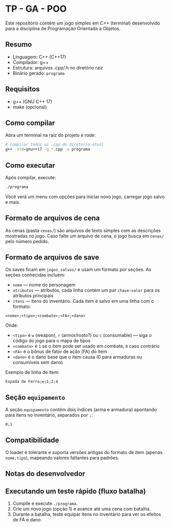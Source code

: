 # TP - GA - POO

Este repositório contém um jogo simples em C++ (terminal) desenvolvido para a disciplina de Programação Orientada a Objetos.

Resumo
------
- Linguagem: C++ (C++17)
- Compilador: g++
- Estrutura: arquivos .cpp/.h no diretório raiz
- Binário gerado: `programa`

Requisitos
---------
- g++ (GNU C++ 17)
- make (opcional)

Como compilar
-------------
Abra um terminal na raiz do projeto e rode:

```bash
# compilar todos os .cpp do diretório atual
g++ -std=gnu++17 -g *.cpp -o programa
```

Como executar
-------------
Após compilar, execute:

```bash
./programa
```

Você verá um menu com opções para iniciar novo jogo, carregar jogo salvo e mais.

Formato de arquivos de cena
---------------------------
As cenas (pasta `cenas/`) são arquivos de texto simples com as descrições mostradas no jogo. Caso falte um arquivo de cena, o jogo busca em `cenas/` pelo número pedido.

Formato de arquivos de save
---------------------------
Os saves ficam em `jogos_salvos/` e usam um formato por seções. As seções conhecidas incluem:
- `nome` — nome do personagem
- `atributos` — atributos, cada linha contém um par `chave:valor` para os atributos principais
- `itens` — itens do inventário. Cada item é salvo em uma linha com o formato:

```
<nome>;<tipo>;<combate>;<FA>;<dano>
```

Onde:
- `<tipo>` é `w` (weapon), `r` (armor/rosto?) ou `c` (consumable) — siga o código do jogo para o mapa de tipos
- `<combate>` é `1` se o item pode ser usado em combate, `0` caso contrário
- `<FA>` é o bônus de fator de ação (FA) do item
- `<dano>` é o dano base que o item causa (0 para armaduras ou consumíveis sem dano)

Exemplo de linha de item:

```
Espada de Ferro;w;1;2;4
```

Seção `equipamento`
-------------------
A seção `equipamento` contém dois índices (arma e armadura) apontando para itens no inventário, separados por `;`:

```
0;1
```

Compatibilidade
---------------
O loader é tolerante e suporta versões antigas do formato de item (apenas `nome;tipo`), mapeando valores faltantes para padrões.

Notas do desenvolvedor
---------------------

Executando um teste rápido (fluxo batalha)
-----------------------------------------
1. Compile e execute `./programa`.
2. Crie um novo jogo (opção 1) e avance até uma cena com batalha.
3. Durante a batalha, teste equipar itens no inventário para ver os efeitos de FA e dano.
